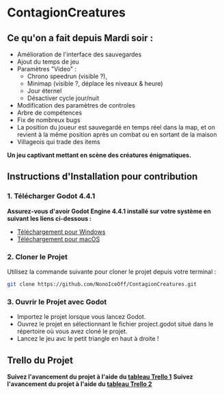 # ContagionCreatures

## Ce qu'on a fait depuis Mardi soir :

- Amélioration de l'interface des sauvegardes
- Ajout du temps de jeu
- Paramètres "Video" : 
	- Chrono speedrun (visible ?), 
	- Minimap (visible ?, déplace les niveaux & heure)
	- Jour éternel
	- Désactiver cycle jour/nuit
- Modification des paramètres de controles
- Arbre de compétences
- Fix de nombreux bugs
- La position du joueur est sauvegardé en temps réel dans la map, et on revient à la même position après un combat ou en sortant de la maison
- Villageois qui trade des items

**Un jeu captivant mettant en scène des créatures énigmatiques.**



## Instructions d'Installation pour contribution

### 1. Télécharger Godot 4.4.1
**Assurez-vous d'avoir Godot Engine 4.4.1 installé sur votre système en suivant les liens ci-dessous :**
- [Téléchargement pour Windows](https://godotengine.org/download/windows/)
- [Téléchargement pour macOS](https://godotengine.org/download/macos/)

### 2. Cloner le Projet
Utilisez la commande suivante pour cloner le projet depuis votre terminal :
```bash
git clone https://github.com/NonoIceOff/ContagionCreatures.git
```

### 3. Ouvrir le Projet avec Godot
- Importez le projet lorsque vous lancez Godot.
- Ouvrez le projet en sélectionnant le fichier project.godot situé dans le répertoire où vous avez cloné le projet.
- Lancez le jeu avc le petit triangle en haut à droite !


## Trello du Projet
**Suivez l'avancement du projet à l'aide du [tableau Trello 1](https://trello.com/b/1bYhk1i6)**
**Suivez l'avancement du projet à l'aide du [tableau Trello 2](https://trello.com/b/zWZ8ErgG/contagion-creatures-2)**
